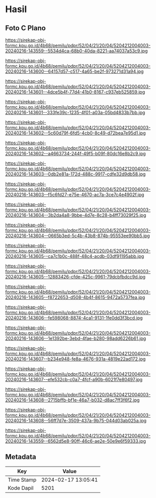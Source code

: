 # Hasil

## Foto C Plano

https://sirekap-obj-formc.kpu.go.id/4b68/pemilu/pdpr/52/04/21/20/04/5204212004003-20240216-143559--5534d4ca-68b0-40da-8221-aa74037a53c9.jpg

https://sirekap-obj-formc.kpu.go.id/4b68/pemilu/pdpr/52/04/21/20/04/5204212004003-20240216-143600--64157d57-c517-4a65-be2f-973271d31a94.jpg

https://sirekap-obj-formc.kpu.go.id/4b68/pemilu/pdpr/52/04/21/20/04/5204212004003-20240216-143601--4dce5b4f-77d4-41b0-8167-c937eb525859.jpg

https://sirekap-obj-formc.kpu.go.id/4b68/pemilu/pdpr/52/04/21/20/04/5204212004003-20240216-143601--333fe39c-1235-4f01-a03a-05bd4833b7bb.jpg

https://sirekap-obj-formc.kpu.go.id/4b68/pemilu/pdpr/52/04/21/20/04/5204212004003-20240216-143602--5c60d79f-6fd5-4cb0-8c49-d72bea7e95d1.jpg

https://sirekap-obj-formc.kpu.go.id/4b68/pemilu/pdpr/52/04/21/20/04/5204212004003-20240216-143602--a4663734-244f-49f5-b09f-80dc16e8b2c9.jpg

https://sirekap-obj-formc.kpu.go.id/4b68/pemilu/pdpr/52/04/21/20/04/5204212004003-20240216-143603--0db2e81a-172d-488c-9917-cdfe32d9db58.jpg

https://sirekap-obj-formc.kpu.go.id/4b68/pemilu/pdpr/52/04/21/20/04/5204212004003-20240216-143603--f5c6fd27-e75e-4670-ac7a-3ce7c4e4902f.jpg

https://sirekap-obj-formc.kpu.go.id/4b68/pemilu/pdpr/52/04/21/20/04/5204212004003-20240216-143604--3b2da4a8-9bbe-4d7e-8c28-b4ff73029f25.jpg

https://sirekap-obj-formc.kpu.go.id/4b68/pemilu/pdpr/52/04/21/20/04/5204212004003-20240216-143604--0665b3ed-5c4b-43b8-874b-95553ee90bb5.jpg

https://sirekap-obj-formc.kpu.go.id/4b68/pemilu/pdpr/52/04/21/20/04/5204212004003-20240216-143605--ca7c1b0c-488f-48c4-acdb-03df91195abb.jpg

https://sirekap-obj-formc.kpu.go.id/4b68/pemilu/pdpr/52/04/21/20/04/5204212004003-20240216-143605--12883426-cfde-425c-9961-79dcbfbdcc9d.jpg

https://sirekap-obj-formc.kpu.go.id/4b68/pemilu/pdpr/52/04/21/20/04/5204212004003-20240216-143605--f8722653-d508-4b4f-8615-9472a5737fea.jpg

https://sirekap-obj-formc.kpu.go.id/4b68/pemilu/pdpr/52/04/21/20/04/5204212004003-20240216-143606--fe598068-8874-4ca1-9131-1fe0dd3f3bcd.jpg

https://sirekap-obj-formc.kpu.go.id/4b68/pemilu/pdpr/52/04/21/20/04/5204212004003-20240216-143606--1e1392be-3ebd-4fae-b280-98add6226b61.jpg

https://sirekap-obj-formc.kpu.go.id/4b68/pemilu/pdpr/52/04/21/20/04/5204212004003-20240216-143607--b234e948-fe8a-4676-931a-4819e22ad172.jpg

https://sirekap-obj-formc.kpu.go.id/4b68/pemilu/pdpr/52/04/21/20/04/5204212004003-20240216-143607--efe532cb-c0a7-4fcf-a90b-6021f7e80497.jpg

https://sirekap-obj-formc.kpu.go.id/4b68/pemilu/pdpr/52/04/21/20/04/5204212004003-20240216-143608--2715bffb-bf1e-46a7-b032-d8ac7ff3f6f2.jpg

https://sirekap-obj-formc.kpu.go.id/4b68/pemilu/pdpr/52/04/21/20/04/5204212004003-20240216-143608--56ff7d7e-3509-437a-9b75-044d03ab025a.jpg

https://sirekap-obj-formc.kpu.go.id/4b68/pemilu/pdpr/52/04/21/20/04/5204212004003-20240216-143559--6562d5e8-90ff-46c6-ae2e-50e9e6f59333.jpg


## Metadata

| Key        | Value               |
| ---------- | ------------------- |
| Time Stamp | 2024-02-17 13:05:41 |
| Kode Dapil | 5201                |



